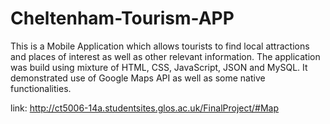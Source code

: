 # Cheltenham-Tourism-APP

This is a Mobile Application which allows tourists to find local attractions and places of interest as well as other relevant information. The application was build using mixture of HTML, CSS, JavaScript, JSON and MySQL. It demonstrated use of Google Maps API as well as some native functionalities.

link: http://ct5006-14a.studentsites.glos.ac.uk/FinalProject/#Map
